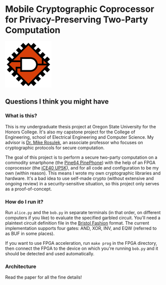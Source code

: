 # Mobile Cryptographic Coprocessor for Privacy-Preserving Two-Party Computation

![Logo](paper/extras/logo.png)

## Questions I think you might have

### What is this?
This is my undergraduate thesis project at Oregon State University for the Honors College. It's also my capstone project for the College of Engineering, school of Electrical Engineering and Computer Science. My advisor is [Dr. Mike Rosulek](https://web.engr.oregonstate.edu/~rosulekm/), an associate professor who focuses on cryptographic protocols for secure computation.

The goal of this project is to perform a secure two-party computation on a commodity smartphone (the [Pine64 PinePhone](https://wiki.pine64.org/index.php/PinePhone)) with the help of an FPGA coprocessor (the [iCE40 UP5K](https://github.com/icebreaker-fpga/icebreaker)), and for all code and configuration to be my own (within reason). This means I wrote my own cryptographic libraries and hardware. It's a bad idea to use self-made crypto (without extensive and ongoing review) in a security-sensitive situation, so this project only serves as a proof-of-concept.

### How do I run it?
Run `alice.py` and the `bob.py` in separate terminals (in that order, on different computers if you like) to evaluate the specified garbled circuit. You'll need a plaintext circuit definition file in the [Bristol Fashion](https://homes.esat.kuleuven.be/~nsmart/MPC/) format. The current implementation supports four gates: AND, XOR, INV, and EQW (referred to as BUF in some places).

If you want to use FPGA acceleration, run `make prog` in the FPGA directory, then connect the FPGA to the device on which you're running `bob.py` and it should be detected and used automatically.

### Architecture
Read the paper for all the fine details!

